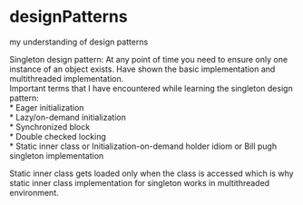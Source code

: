 # designPatterns

my understanding of design patterns <br/>

Singleton design pattern: At any point of time you need to ensure only one instance of an object exists. Have shown the basic implementation and multithreaded implementation.<br/>
  Important terms that I have encountered while learning the singleton design pattern:<br/>
    * Eager initialization<br/>
    * Lazy/on-demand initialization<br/>
    * Synchronized block<br/>
    * Double checked locking<br/>
    * Static inner class or Initialization-on-demand holder idiom or Bill pugh singleton implementation<br/>

   Static inner class gets loaded only when the class is accessed which is why static inner class implementation for singleton works in multithreaded environment.<br/>
 
